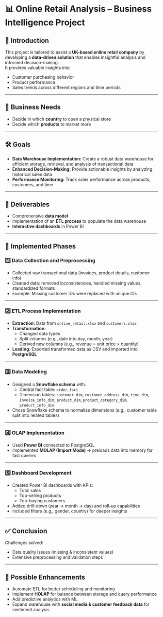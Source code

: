 # 📊 Online Retail Analysis – Business Intelligence Project  

## 📌 Introduction  
This project is tailored to assist a **UK-based online retail company** by developing a **data-driven solution** that enables insightful analysis and informed decision-making.  
It provides valuable insights into:  
- Customer purchasing behavior  
- Product performance  
- Sales trends across different regions and time periods  

---

## 🎯 Business Needs  
- Decide in which **country** to open a physical store  
- Decide which **products** to market more  

---

## 🛠️ Goals  
- **Data Warehouse Implementation:** Create a robust data warehouse for efficient storage, retrieval, and analysis of transactional data  
- **Enhanced Decision-Making:** Provide actionable insights by analyzing historical sales data  
- **Performance Monitoring:** Track sales performance across products, customers, and time  

---

## 📂 Deliverables  
- Comprehensive **data model**  
- Implementation of an **ETL process** to populate the data warehouse  
- **Interactive dashboards** in Power BI  

---

## 🚀 Implemented Phases  

### 1️⃣ Data Collection and Preprocessing  
- Collected raw transactional data (invoices, product details, customer info)  
- Cleaned data: removed inconsistencies, handled missing values, standardized formats  
- Example: Missing customer IDs were replaced with unique IDs  

---

### 2️⃣ ETL Process Implementation  
- **Extraction:** Data from `online_retail.xlsx` and `customers.xlsx`  
- **Transformation:**  
  - Changed data types  
  - Split columns (e.g., date into day, month, year)  
  - Derived new columns (e.g., revenue = unit price × quantity)  
- **Loading:** Exported transformed data as CSV and imported into **PostgreSQL**  

---

### 3️⃣ Data Modeling  
- Designed a **Snowflake schema** with:  
  - Central fact table: `order_fact`  
  - Dimension tables: `customer_dim`, `customer_address_dim`, `time_dim`, `invoice_info_dim`, `product_dim`, `product_category_dim`, `product_info_dim`  
- Chose Snowflake schema to normalize dimensions (e.g., customer table split into related tables)  

---

### 4️⃣ OLAP Implementation  
- Used **Power BI** connected to PostgreSQL  
- Implemented **MOLAP (Import Mode)** → preloads data into memory for fast queries  

---

### 5️⃣ Dashboard Development  
- Created Power BI dashboards with KPIs:  
  - Total sales  
  - Top-selling products  
  - Top-buying customers  
- Added drill-down (year → month → day) and roll-up capabilities  
- Included filters (e.g., gender, country) for deeper insights  

---

## ✅ Conclusion  
Challenges solved:  
- Data quality issues (missing & inconsistent values)  
- Extensive preprocessing and validation steps  

---

## 🔮 Possible Enhancements  
- Automate ETL for better scheduling and monitoring  
- Implement **HOLAP** for balance between storage and query performance  
- Add predictive analytics with ML  
- Expand warehouse with **social media & customer feedback data** for sentiment analysis  

 
